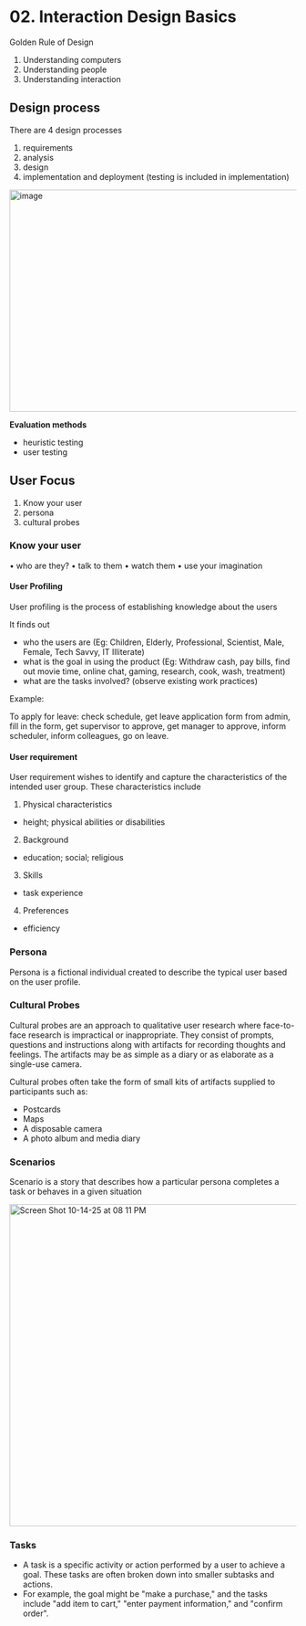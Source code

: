 # 02. Interaction Design Basics

Golden Rule of Design
1. Understanding computers
2. Understanding people
3. Understanding interaction

## Design process
There are 4 design processes
1. requirements
2. analysis
3. design 
4. implementation and deployment (testing is included in implementation)

<img width="845" height="389" alt="image" src="https://github.com/user-attachments/assets/7443474b-7860-4100-a933-e4cee4df4fac" />

**Evaluation methods**
- heuristic testing
- user testing

## User Focus
1. Know your user
2. persona
3. cultural probes

### Know your user
• who are they?
• talk to them
• watch them
• use your imagination

#### User Profiling
User profiling is the process of establishing knowledge about the users

It finds out
- who the users are (Eg: Children, Elderly, Professional, Scientist, Male, Female, Tech Savvy, IT Illiterate)
- what is the goal in using the product (Eg: Withdraw cash, pay bills, find out movie time, online chat, gaming, research, cook, wash, treatment)
- what are the tasks involved? (observe existing work practices)

Example: 

To apply for leave: check schedule, get leave application form from admin, fill in the form, get supervisor to approve, get manager to approve, inform scheduler, inform colleagues, go on leave.

#### User requirement
User requirement wishes to identify and capture the characteristics of the intended user group. These characteristics include

1. Physical characteristics
- height; physical abilities or disabilities

2. Background
- education; social; religious

3. Skills
- task experience

4. Preferences
- efficiency

### Persona
Persona is a fictional individual created to describe the typical user based on the user profile.

### Cultural Probes
Cultural probes are an approach to qualitative user research where face-to-face research is impractical or inappropriate. They consist of prompts, questions and instructions along with artifacts for recording thoughts and feelings. The artifacts may be as simple as a diary or as elaborate as a single-use camera.

Cultural probes often take the form of small kits of artifacts supplied to participants such as:
- Postcards
- Maps
- A disposable camera
- A photo album and media diary

### Scenarios
Scenario is a story that describes how a particular persona completes a task or behaves in a given situation

<img width="774" height="564" alt="Screen Shot 10-14-25 at 08 11 PM" src="https://github.com/user-attachments/assets/769f4b4e-95cc-4208-a0c7-336f2736f1d2" />

### Tasks
- A task is a specific activity or action performed by a user to achieve a goal. These tasks are often broken down into smaller subtasks and actions.
- For example, the goal might be "make a purchase," and the tasks include "add item to cart," "enter payment information," and "confirm order". 




